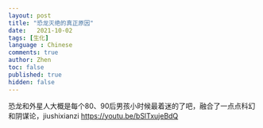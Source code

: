 ```yaml
---
layout: post
title: "恐龙灭绝的真正原因"
date:   2021-10-02
tags: [生化]
language : Chinese
comments: true
author: Zhen
toc: false
published: true
hidden: false
---
```

恐龙和外星人大概是每个80、90后男孩小时候最着迷的了吧，融合了一点点科幻和阴谋论，jiushixianzi
https://youtu.be/bSlTxujeBdQ
<!--stackedit_data:
eyJoaXN0b3J5IjpbLTMzNzAzMzM4MF19
-->